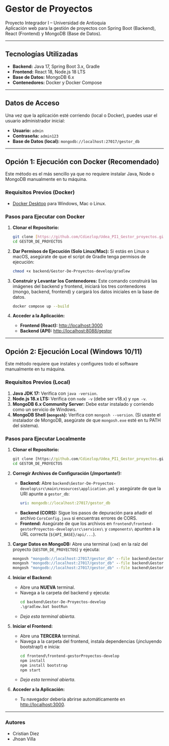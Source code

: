 # Gestor de Proyectos
Proyecto Integrador I – Universidad de Antioquia  
Aplicación web para la gestión de proyectos con Spring Boot (Backend), React (Frontend) y MongoDB (Base de Datos).

---

## Tecnologías Utilizadas

* **Backend:** Java 17, Spring Boot 3.x, Gradle
* **Frontend:** React 18, Node.js 18 LTS
* **Base de Datos:** MongoDB 6.x
* **Contenedores:** Docker y Docker Compose

---

## Datos de Acceso

Una vez que la aplicación esté corriendo (local o Docker), puedes usar el usuario administrador inicial:

* **Usuario:** `admin`
* **Contraseña:** `admin123`
* **Base de Datos (local):** `mongodb://localhost:27017/gestor_db`

---

## Opción 1: Ejecución con Docker (Recomendado)

Este método es el más sencillo ya que no requiere instalar Java, Node o MongoDB manualmente en tu máquina.

### Requisitos Previos (Docker)
* [Docker Desktop](https://www.docker.com/products/docker-desktop/) para Windows, Mac o Linux.

### Pasos para Ejecutar con Docker

1.  **Clonar el Repositorio:**
    ```bash
    git clone [https://github.com/Cdiezlop/Udea_PI1_Gestor_proyectos.git](https://github.com/Cdiezlop/Udea_PI1_Gestor_proyectos.git) GESTOR_DE_PROYECTOS
    cd GESTOR_DE_PROYECTOS
    ```

2.  **Dar Permisos de Ejecución (Solo Linux/Mac):**
    Si estás en Linux o macOS, asegúrate de que el script de Gradle tenga permisos de ejecución:
    ```bash
    chmod +x backend/Gestor-De-Proyectos-develop/gradlew
    ```

3.  **Construir y Levantar los Contenedores:**
    Este comando construirá las imágenes del backend y frontend, iniciará los tres contenedores (mongo, backend, frontend) y cargará los datos iniciales en la base de datos.
    ```bash
    docker compose up --build
    ```

4.  **Acceder a la Aplicación:**
    * **Frontend (React):** [http://localhost:3000](http://localhost:3000)
    * **Backend (API):** [http://localhost:8088/gestor](http://localhost:8088/gestor)

---

## Opción 2: Ejecución Local (Windows 10/11)

Este método requiere que instales y configures todo el software manualmente en tu máquina.

### Requisitos Previos (Local)
1.  **Java JDK 17:** Verifica con `java -version`.
2.  **Node.js 18.x LTS:** Verifica con `node -v` (debe ser v18.x) y `npm -v`.
3.  **MongoDB 6.x Community Server:** Debe estar instalado y corriendo como un servicio de Windows.
4.  **MongoDB Shell (`mongosh`):** Verifica con `mongosh --version`. (Si usaste el instalador de MongoDB, asegúrate de que `mongosh.exe` esté en tu PATH del sistema).

### Pasos para Ejecutar Localmente

1.  **Clonar el Repositorio:**
    ```cmd
    git clone [https://github.com/Cdiezlop/Udea_PI1_Gestor_proyectos.git](https://github.com/Cdiezlop/Udea_PI1_Gestor_proyectos.git) GESTOR_DE_PROYECTOS
    cd GESTOR_DE_PROYECTOS
    ```

2.  **Corregir Archivos de Configuración (¡Importante!):**
    * **Backend:** Abre `backend\Gestor-De-Proyectos-develop\src\main\resources\application.yml` y asegúrate de que la URI apunte a `gestor_db`:
        ```yaml
        uri: mongodb://localhost:27017/gestor_db
        ```
    * **Backend (CORS):** Sigue los pasos de depuración para añadir el archivo `CorsConfig.java` si encuentras errores de CORS.
    * **Frontend:** Asegúrate de que los archivos en `frontend\frontend-gestorProyectos-develop\src\services\` y `components\` apunten a la URL correcta (`${API_BASE}/api/...`).

3.  **Cargar Datos en MongoDB:**
    Abre una terminal (`cmd`) en la raíz del proyecto (`GESTOR_DE_PROYECTOS`) y ejecuta:
    ```cmd
    mongosh "mongodb://localhost:27017/gestor_db" --file backend\Gestor-De-Proyectos-develop\scripts\categorias.js
    mongosh "mongodb://localhost:27017/gestor_db" --file backend\Gestor-De-Proyectos-develop\scripts\estados.js
    mongosh "mongodb://localhost:27017/gestor_db" --file backend\Gestor-De-Proyectos-develop\scripts\usuarioAdmin.js
    ```

4.  **Iniciar el Backend:**
    * Abre una **NUEVA** terminal.
    * Navega a la carpeta del backend y ejecuta:
        ```cmd
        cd backend\Gestor-De-Proyectos-develop
        .\gradlew.bat bootRun
        ```
    * *Deja esta terminal abierta.*

5.  **Iniciar el Frontend:**
    * Abre una **TERCERA** terminal.
    * Navega a la carpeta del frontend, instala dependencias (¡incluyendo bootstrap!) e inicia:
        ```cmd
        cd frontend\frontend-gestorProyectos-develop
        npm install
        npm install bootstrap
        npm start
        ```
    * *Deja esta terminal abierta.*

6.  **Acceder a la Aplicación:**
    * Tu navegador debería abrirse automáticamente en [http://localhost:3000](http://localhost:3000).

---
### Autores
- Cristian Diez
- Jhoan Villa